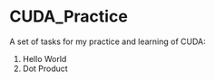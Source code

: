 # CUDA_Practice

A set of tasks for my practice and learning of CUDA:

1. Hello World
2. Dot Product
